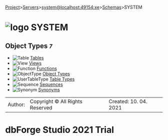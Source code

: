 [Project](../../../../startpage.md)>[Servers](../../../Servers.md)>[system@localhost:49154:xe](../../system@localhost_49154_xe.md)>[Schemas](../Databases.md)>SYSTEM


# ![logo](../../../../Images/database64.svg) SYSTEM



## <a name="#Objects"></a>Object Types _`7`_
- ![Table](../../../../Images/table.svg) [Tables](Tables/Tables.md)
- ![View](../../../../Images/view.svg) [Views](Views/Views.md)
- ![Function](../../../../Images/function.svg) [Functions](Functions/Functions.md)
- ![ObjectType](../../../../Images/objecttype.svg) [Object Types](UserTypes/ObjectTypes/ObjectTypes.md)
- ![UserTableType](../../../../Images/usertabletype.svg) [Table Types](UserTypes/TableTypes/TableTypes.md)
- ![Sequence](../../../../Images/sequence.svg) [Sequences](Sequences/Sequences.md)
- ![Synonym](../../../../Images/synonym.svg) [Synonyms](Synonyms/Synonyms.md)


||||
|---|---|---|
|Author: |Copyright © All Rights Reserved|Created: 10. 04. 2021|
# dbForge Studio 2021 Trial